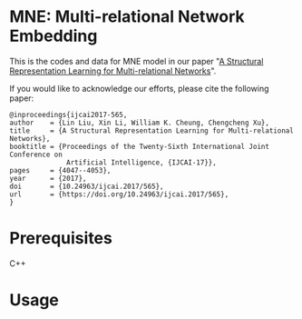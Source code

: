 # MNE: Multi-relational Network Embedding
This is the codes and data for MNE model in our paper "[A Structural Representation Learning for Multi-relational Networks][1]".

If you would like to acknowledge our efforts, please cite the following paper:

    @inproceedings{ijcai2017-565,
    author    = {Lin Liu, Xin Li, William K. Cheung, Chengcheng Xu},
    title     = {A Structural Representation Learning for Multi-relational Networks},
    booktitle = {Proceedings of the Twenty-Sixth International Joint Conference on
                  Artificial Intelligence, {IJCAI-17}},
    pages     = {4047--4053},
    year      = {2017},
    doi       = {10.24963/ijcai.2017/565},
    url       = {https://doi.org/10.24963/ijcai.2017/565},
    }

# Prerequisites
C++

# Usage



[1]: https://www.ijcai.org/proceedings/2017/565
